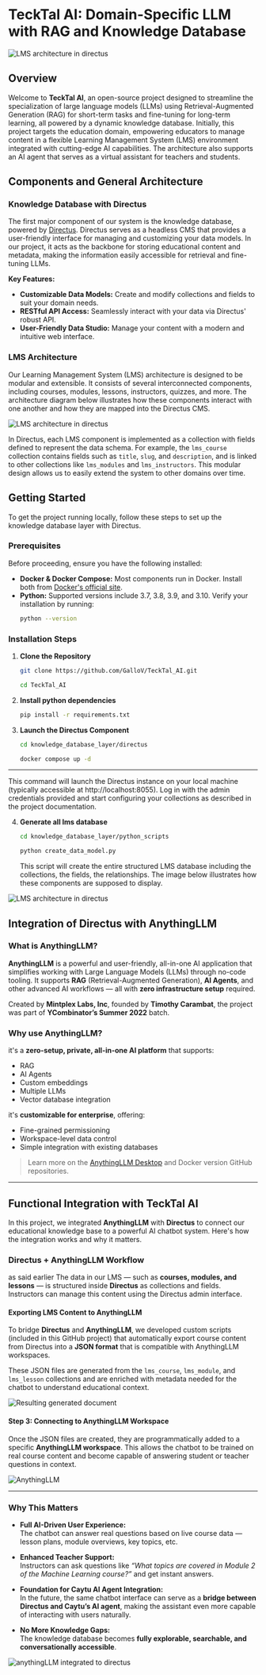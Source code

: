 # TeckTal AI: Domain-Specific LLM with RAG and Knowledge Database

![LMS architecture in directus](./assets/img/tecktalAi.jpeg)

## Overview

Welcome to **TeckTal AI**, an open-source project designed to streamline the specialization of large language models (LLMs) using Retrieval-Augmented Generation (RAG) for short-term tasks and fine-tuning for long-term learning, all powered by a dynamic knowledge database.
Initially, this project targets the education domain, empowering educators to manage content in a flexible Learning Management System (LMS) environment integrated with cutting-edge AI capabilities. The architecture also supports an AI agent that serves as a virtual assistant for teachers and students.

## Components and General Architecture

### Knowledge Database with Directus

The first major component of our system is the knowledge database, powered by [Directus](https://directus.io/). Directus serves as a headless CMS that provides a user-friendly interface for managing and customizing your data models. In our project, it acts as the backbone for storing educational content and metadata, making the information easily accessible for retrieval and fine-tuning LLMs.

**Key Features:**

- **Customizable Data Models:** Create and modify collections and fields to suit your domain needs.
- **RESTful API Access:** Seamlessly interact with your data via Directus' robust API.
- **User-Friendly Data Studio:** Manage your content with a modern and intuitive web interface.

### LMS Architecture

Our Learning Management System (LMS) architecture is designed to be modular and extensible. It consists of several interconnected components, including courses, modules, lessons, instructors, quizzes, and more. The architecture diagram below illustrates how these components interact with one another and how they are mapped into the Directus CMS.

![LMS architecture in directus](./assets/img/lms_class_diagram1.png)

In Directus, each LMS component is implemented as a collection with fields defined to represent the data schema. For example, the `lms_course` collection contains fields such as `title`, `slug`, and `description`, and is linked to other collections like `lms_modules` and `lms_instructors`. This modular design allows us to easily extend the system to other domains over time.

## Getting Started

To get the project running locally, follow these steps to set up the knowledge database layer with Directus.

### Prerequisites

Before proceeding, ensure you have the following installed:

- **Docker & Docker Compose:** Most components run in Docker. Install both from [Docker's official site](https://www.docker.com/).
- **Python:** Supported versions include 3.7, 3.8, 3.9, and 3.10. Verify your installation by running:
  ```bash
  python --version
  ```

### Installation Steps

1. **Clone the Repository**

   ```bash
   git clone https://github.com/GalloV/TeckTal_AI.git

   cd TeckTal_AI
   ```

2. **Install python dependencies**
   ```bash
   pip install -r requirements.txt
   ```
3. **Launch the Directus Component**

   ```bash
   cd knowledge_database_layer/directus

   docker compose up -d
   ```

---

This command will launch the Directus instance on your local machine (typically accessible at http://localhost:8055). Log in with the admin credentials provided and start configuring your collections as described in the project documentation.

4. **Generate all lms database**

   ```bash
   cd knowledge_database_layer/python_scripts

   python create_data_model.py
   ```

   This script will create the entire structured LMS database including the collections, the fields, the relationships.
   The image below illustrates how these components are supposed to display.

![LMS architecture in directus](./assets/img/data_model_directus.png)

## Integration of Directus with AnythingLLM

### What is AnythingLLM?

**AnythingLLM** is a powerful and user-friendly, all-in-one AI application that simplifies working with Large Language Models (LLMs) through no-code tooling. It supports **RAG** (Retrieval-Augmented Generation), **AI Agents**, and other advanced AI workflows — all with **zero infrastructure setup** required.

Created by **Mintplex Labs, Inc**, founded by **Timothy Carambat**, the project was part of **YCombinator’s Summer 2022** batch.

### Why use AnythingLLM?

it's a **zero-setup, private, all-in-one AI platform** that supports:

- RAG
- AI Agents
- Custom embeddings
- Multiple LLMs
- Vector database integration

it's **customizable for enterprise**, offering:

- Fine-grained permissioning
- Workspace-level data control
- Simple integration with existing databases

> Learn more on the [AnythingLLM Desktop](https://github.com/Mintplex-Labs/anything-llm) and Docker version GitHub repositories.

---

## Functional Integration with TeckTal AI

In this project, we integrated **AnythingLLM** with **Directus** to connect our educational knowledge base to a powerful AI chatbot system. Here's how the integration works and why it matters.

### Directus + AnythingLLM Workflow

as said earlier The data in our LMS — such as **courses, modules, and lessons** — is structured inside **Directus** as collections and fields. Instructors can manage this content using the Directus admin interface.

#### Exporting LMS Content to AnythingLLM

To bridge **Directus** and **AnythingLLM**, we developed custom scripts (included in this GitHub project) that automatically export course content from Directus into a **JSON format** that is compatible with AnythingLLM workspaces.

These JSON files are generated from the `lms_course`, `lms_module`, and `lms_lesson` collections and are enriched with metadata needed for the chatbot to understand educational context.

![Resulting  generated document](./assets/img/generated_document.png)

#### Step 3: Connecting to AnythingLLM Workspace

Once the JSON files are created, they are programmatically added to a specific **AnythingLLM workspace**. This allows the chatbot to be trained on real course content and become capable of answering student or teacher questions in context.

![AnythingLLM](./assets/img/anythingLLmworkspace.png)

---

### Why This Matters

- **Full AI-Driven User Experience:**  
  The chatbot can answer real questions based on live course data — lesson plans, module overviews, key topics, etc.

- **Enhanced Teacher Support:**  
  Instructors can ask questions like _“What topics are covered in Module 2 of the Machine Learning course?”_ and get instant answers.

- **Foundation for Caytu AI Agent Integration:**  
  In the future, the same chatbot interface can serve as a **bridge between Directus and Caytu’s AI agent**, making the assistant even more capable of interacting with users naturally.

- **No More Knowledge Gaps:**  
  The knowledge database becomes **fully explorable, searchable, and conversationally accessible**.

![anythingLLM integrated to directus](./assets/img/directu_anythingllm.png)
